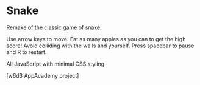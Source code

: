 Snake
=====
Remake of the classic game of snake.

Use arrow keys to move. Eat as many apples as you can to get the high score! Avoid colliding with the walls and yourself. Press spacebar to pause and R to restart.

All JavaScript with minimal CSS styling.

[w6d3 AppAcademy project]
